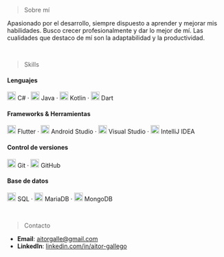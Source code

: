 > Sobre mí

Apasionado por el desarrollo, siempre dispuesto a aprender y mejorar mis habilidades. Busco crecer profesionalmente y dar lo mejor de mí. Las cualidades que destaco de mí son la adaptabilidad y la productividad.

<br>

> Skills

#### Lenguajes

<img src="https://cdn.jsdelivr.net/gh/devicons/devicon/icons/csharp/csharp-original.svg" alt="C#" width="20" height="20"> C# · 
<img src="https://cdn.jsdelivr.net/gh/devicons/devicon/icons/java/java-original.svg" alt="Java" width="20" height="20"> Java · 
<img src="https://cdn.jsdelivr.net/gh/devicons/devicon/icons/kotlin/kotlin-original.svg" alt="Kotlin" width="20" height="20"> Kotlin · 
<img src="https://cdn.jsdelivr.net/gh/devicons/devicon/icons/dart/dart-original.svg" alt="Dart" width="20" height="20"> Dart  

#### Frameworks & Herramientas

<img src="https://cdn.jsdelivr.net/gh/devicons/devicon/icons/flutter/flutter-original.svg" alt="Flutter" width="20" height="20"> Flutter · 
<img src="https://cdn.jsdelivr.net/gh/devicons/devicon/icons/androidstudio/androidstudio-original.svg" alt="Android Studio" width="20" height="20"> Android Studio · 
<img src="https://cdn.jsdelivr.net/gh/devicons/devicon/icons/visualstudio/visualstudio-plain.svg" alt="Visual Studio" width="20" height="20"> Visual Studio · 
<img src="https://cdn.jsdelivr.net/gh/devicons/devicon/icons/intellij/intellij-original.svg" alt="IntelliJ IDEA" width="20" height="20"> IntelliJ IDEA  

#### Control de versiones

<img src="https://cdn.jsdelivr.net/gh/devicons/devicon/icons/git/git-original.svg" alt="Git" width="20" height="20"> Git · 
<img src="https://cdn.jsdelivr.net/gh/devicons/devicon/icons/github/github-original.svg" alt="GitHub" width="20" height="20"> GitHub  

#### Base de datos

<img src="https://cdn.jsdelivr.net/gh/devicons/devicon/icons/mysql/mysql-original.svg" alt="SQL" width="20" height="20"> SQL · 
<img src="https://cdn.jsdelivr.net/gh/devicons/devicon/icons/mariadb/mariadb-original.svg" alt="MariaDB" width="20" height="20"> MariaDB · 
<img src="https://cdn.jsdelivr.net/gh/devicons/devicon/icons/mongodb/mongodb-original.svg" alt="MongoDB" width="20" height="20"> MongoDB  

<br>

> Contacto

- **Email**: [aitorgalle@gmail.com](mailto:aitorgalle@gmail.com)
- **LinkedIn**: [linkedin.com/in/aitor-gallego](https://linkedin.com/in/aitor-gallego)
